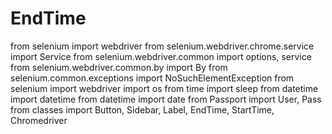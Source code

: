 # EndTime
from selenium import webdriver from selenium.webdriver.chrome.service import Service from selenium.webdriver.common import options, service from selenium.webdriver.common.by import By from selenium.common.exceptions import NoSuchElementException from selenium import webdriver import os from time import sleep from datetime import datetime from datetime import date  from Passport import User, Pass  from classes import Button, Sidebar, Label, EndTime, StartTime, Chromedriver
